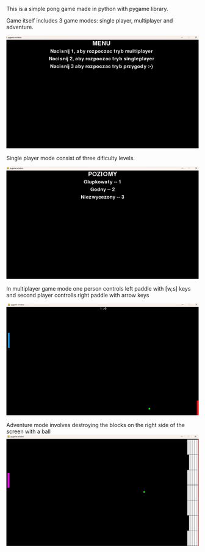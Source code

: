 This is a simple pong game made in python with pygame library.

Game itself includes 3 game modes: single player, multiplayer and adventure.

![main menu](photos/menu.png)

Single player mode consist of three dificulty levels.

![Single player game mode](photos/levels.png)

In multiplayer game mode one person controls left paddle with [w,s] keys and second player controlls right paddle with arrow keys

![Game view](photos/game.png)

Adventure mode involves destroying the blocks on the right side of the screen with a ball
![Adventure Game mode](photos/adventure.png)


